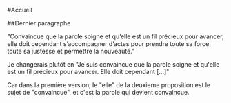 #Accueil

##Dernier paragraphe

"Convaincue que la parole soigne et qu’elle est un fil précieux pour avancer, elle doit cependant s’accompagner d’actes pour prendre toute sa force, toute sa justesse et permettre la nouveauté."

Je changerais plutôt en "Je suis convaincue que la parole soigne et qu'elle est un fil précieux pour avancer. Elle doit cependant [...]"

Car dans la première version, le "elle" de la deuxieme proposition est le sujet de "convaincue", et c'est la parole qui devient convaincue.
